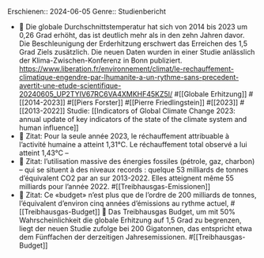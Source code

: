 Erschienen:: 2024-06-05
Genre:: Studienbericht

- 📝 Die globale Durchschnittstemperatur hat sich von 2014 bis 2023 um 0,26 Grad erhöht, das ist deutlich mehr als in den zehn Jahren davor. Die Beschleunigung der Erderhitzung erschwert das Erreichen des 1,5 Grad Ziels zusätzlich. Die neuen Daten wurden in einer Studie anlässlich der Klima-Zwischen-Konferenz in Bonn publiziert. https://www.liberation.fr/environnement/climat/le-rechauffement-climatique-engendre-par-lhumanite-a-un-rythme-sans-precedent-avertit-une-etude-scientifique-20240605_UP2TYIV67RC6VA4XMKHF45KZ5I/ #[[Globale Erhitzung]] #[[2014-2023]] #[[Piers Forster]] #[[Pierre Friedlingstein]] #[[2023]] #[[2013-2022]] 
  Studie: [[Indicators of Global Climate Change 2023: annual update of key indicators of the state of the climate system and human influence]]
- 📌 Zitat: Pour la seule année 2023, le réchauffement attribuable à l’activité humaine a atteint 1,31°C. Le réchauffement total observé a lui atteint 1,43°C –
- 📌 Zitat: l’utilisation massive des énergies fossiles (pétrole, gaz, charbon) – qui se situent à des niveaux records : quelque 53 milliards de tonnes d’équivalent CO2 par an sur 2013-2022. Elles atteignent même 55 milliards pour l’année 2022. #[[Treibhausgas-Emissionen]]
- 📌 Zitat: Ce «budget» n’est plus que de l’ordre de 200 milliards de tonnes, l’équivalent d’environ cinq années d’émissions au rythme actuel, #[[Treibhausgas-Budget]]
  📝 Das Treibhausgas Budget, um mit 50% Wahrscheinlichkeit die globale Erhitzung auf 1,5 Grad zu begrenzen, liegt der neuen Studie zufolge bei 200 Gigatonnen, das entspricht etwa dem Fünffachen der derzeitigen Jahresemissionen.  #[[Treibhausgas-Budget]]